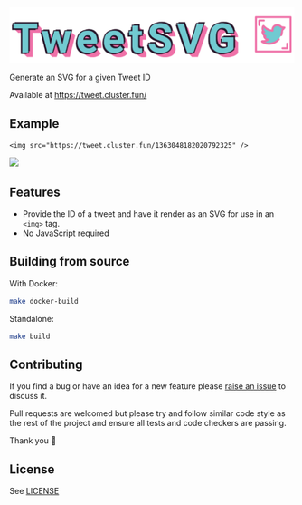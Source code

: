 ![TweetSVG](logo.png)

Generate an SVG for a given Tweet ID

Available at https://tweet.cluster.fun/

## Example 

```
<img src="https://tweet.cluster.fun/1363048182020792325" />
```

![](https://tweet.cluster.fun/1363048182020792325)

## Features

* Provide the ID of a tweet and have it render as an SVG for use in an `<img>` tag.
* No JavaScript required

## Building from source

With Docker:

```sh
make docker-build
```

Standalone:

```sh
make build
```

## Contributing

If you find a bug or have an idea for a new feature please [raise an issue](issues/new) to discuss it.

Pull requests are welcomed but please try and follow similar code style as the rest of the project and ensure all tests and code checkers are passing.

Thank you 💛

## License

See [LICENSE](LICENSE)
